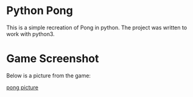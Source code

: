 # Python Pong

This is a simple recreation of Pong in python. The project was written to work with python3.

# Game Screenshot

Below is a picture from the game:

[pong picture](/resources/pong.png)
